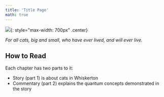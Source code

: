 ```yaml
---
title: 'Title Page'
math: true
---
```


![](/assets/imgs/Quantum_Kittens_Cover.png){: style="max-width: 700px" .center}


*For all cats, big and small, who have ever lived, and will ever live.*



## How to Read

Each chapter has two parts to it: 
- Story (part 1) is about cats in Whiskerton
- Commentary (part 2) explains the quantum concepts demonstrated in the story

